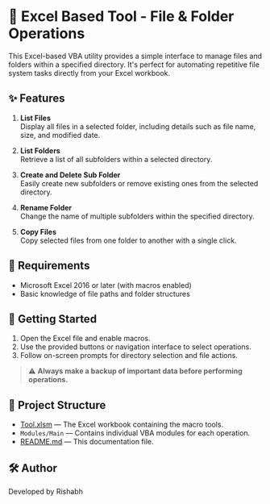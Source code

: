 # 📁 Excel Based Tool - File & Folder Operations

This Excel-based VBA utility provides a simple interface to manage files and folders within a specified directory. It's perfect for automating repetitive file system tasks directly from your Excel workbook.

## ✨ Features

1. **List Files**  
   Display all files in a selected folder, including details such as file name, size, and modified date.

2. **List Folders**  
   Retrieve a list of all subfolders within a selected directory.

3. **Create and Delete Sub Folder**  
   Easily create new subfolders or remove existing ones from the selected directory.

4. **Rename Folder**  
   Change the name of multiple subfolders within the specified directory.

5. **Copy Files**  
   Copy selected files from one folder to another with a single click.

## 🔧 Requirements

- Microsoft Excel 2016 or later (with macros enabled)
- Basic knowledge of file paths and folder structures

## 🚀 Getting Started

1. Open the Excel file and enable macros.
2. Use the provided buttons or navigation interface to select operations.
3. Follow on-screen prompts for directory selection and file actions.

> ⚠️ **Always make a backup of important data before performing operations.**

## 📂 Project Structure

- [Tool.xlsm](/File_Folder_Operations/Tool.xlsm) — The Excel workbook containing the macro tools.
- `Modules/Main` — Contains individual VBA modules for each operation.
- [README.md](/File_Folder_Operations/README.md) — This documentation file.

## 🛠 Author

Developed by Rishabh  

